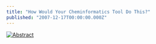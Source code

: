```yaml
---
title: "How Would Your Cheminformatics Tool Do This?"
published: "2007-12-17T00:00:00.000Z"
---
```


[![Abstract](/images/posts/20071217/abstract.png "Abstract")](http://dx.doi.org/10.1016/j.tetlet.2007.09.079)